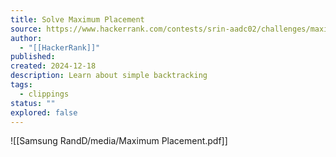 ```yaml
---
title: Solve Maximum Placement
source: https://www.hackerrank.com/contests/srin-aadc02/challenges/maximum-placement
author:
  - "[[HackerRank]]"
published:
created: 2024-12-18
description: Learn about simple backtracking
tags:
  - clippings
status: ""
explored: false
---
```

![[Samsung RandD/media/Maximum Placement.pdf]]